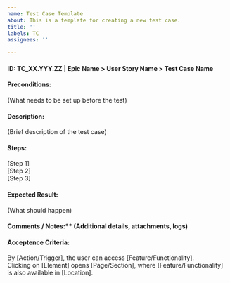 ```yaml
---
name: Test Case Template
about: This is a template for creating a new test case.
title: ''
labels: TC
assignees: ''

---
```


#### ID: TC_XX.YYY.ZZ | Epic Name > User Story Name > Test Case Name

#### Preconditions: 
(What needs to be set up before the test)

#### Description: 
(Brief description of the test case)

#### Steps:  
[Step 1]  
[Step 2]  
[Step 3]  

#### Expected Result: 
(What should happen)

#### Comments / Notes:** (Additional details, attachments, logs) 

#### Acceptence Criteria:
By [Action/Trigger], the user can access [Feature/Functionality].  
Clicking on [Element] opens [Page/Section], where [Feature/Functionality] is also available in [Location].
